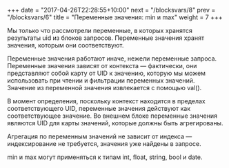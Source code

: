 +++
date =  "2017-04-26T22:28:55+10:00"
next = "/blocksvars/8"
prev = "/blocksvars/6"
title = "Переменные значения: min и max"
weight = 7
+++

Мы только что рассмотрели переменные, в которых хранятся результаты uid из блоков запросов. Переменные значения хранят значения, которым они соответствуют.

Переменные значения работают иначе, нежели переменные запроса. Переменные значения зависят от контекста — фактически, они представляют собой карту от UID к значению, которую мы можем использовать при чтении и фильтрации переменных значений. Значение из переменной значения извлекается с помощью val(<variable-name>).

В момент определения, поскольку контекст находится в пределах соответствующего UID, переменные значения действуют как соответствующее значение. Во внешнем блоке переменные значения являются UID для карты значений, которые должны быть агрегированы.

Агрегация по переменным значений не зависит от индекса — индексирование не требуется, значения уже найдены в запросе.

min и max могут применяться к типам int, float, string, bool и date.

